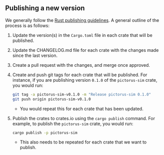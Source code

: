 ## Publishing a new version

We generally follow the [Rust publishing guidelines](https://doc.rust-lang.org/cargo/reference/publishing.html). A general outline of the process is as follows:

1. Update the version(s) in the `Cargo.toml` file in each crate that will be published.
1. Update the CHANGELOG.md file for each crate with the changes made since the last version.
1. Create a pull request with the changes, and merge once approved.
1. Create and push git tags for each crate that will be published. For instance, if you are publishing version `0.1.0` of the `pictorus-sim` crate, you would run:

   ```bash
   git tag -a pictorus-sim-v0.1.0 -m "Release pictorus-sim 0.1.0"
   git push origin pictorus-sim-v0.1.0
   ```

   - You would repeat this for each crate that has been updated.

1. Publish the crates to crates.io using the `cargo publish` command. For example, to publish the `pictorus-sim` crate, you would run:

   ```bash
   cargo publish -p pictorus-sim
   ```

   - This also needs to be repeated for each crate that we want to publish.
